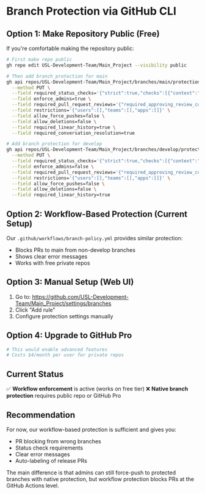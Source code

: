 # Branch Protection via GitHub CLI

## Option 1: Make Repository Public (Free)

If you're comfortable making the repository public:

```bash
# First make repo public
gh repo edit USL-Development-Team/Main_Project --visibility public

# Then add branch protection for main
gh api repos/USL-Development-Team/Main_Project/branches/main/protection \
  --method PUT \
  --field required_status_checks='{"strict":true,"checks":[{"context":"test"},{"context":"validate-commits"}]}' \
  --field enforce_admins=true \
  --field required_pull_request_reviews='{"required_approving_review_count":1,"dismiss_stale_reviews":true,"require_code_owner_reviews":false}' \
  --field restrictions='{"users":[],"teams":[],"apps":[]}' \
  --field allow_force_pushes=false \
  --field allow_deletions=false \
  --field required_linear_history=true \
  --field required_conversation_resolution=true

# Add branch protection for develop  
gh api repos/USL-Development-Team/Main_Project/branches/develop/protection \
  --method PUT \
  --field required_status_checks='{"strict":true,"checks":[{"context":"test"}]}' \
  --field enforce_admins=false \
  --field required_pull_request_reviews='{"required_approving_review_count":1,"dismiss_stale_reviews":true}' \
  --field restrictions='{"users":[],"teams":[],"apps":[]}' \
  --field allow_force_pushes=false \
  --field allow_deletions=false \
  --field required_linear_history=true
```

## Option 2: Workflow-Based Protection (Current Setup)

Our `.github/workflows/branch-policy.yml` provides similar protection:
- Blocks PRs to main from non-develop branches
- Shows clear error messages
- Works with free private repos

## Option 3: Manual Setup (Web UI)

1. Go to: https://github.com/USL-Development-Team/Main_Project/settings/branches
2. Click "Add rule"
3. Configure protection settings manually

## Option 4: Upgrade to GitHub Pro

```bash
# This would enable advanced features
# Costs $4/month per user for private repos
```

## Current Status

✅ **Workflow enforcement** is active (works on free tier)
❌ **Native branch protection** requires public repo or GitHub Pro

## Recommendation

For now, our workflow-based protection is sufficient and gives you:
- PR blocking from wrong branches
- Status check requirements  
- Clear error messages
- Auto-labeling of release PRs

The main difference is that admins can still force-push to protected branches with native protection, but workflow protection blocks PRs at the GitHub Actions level.